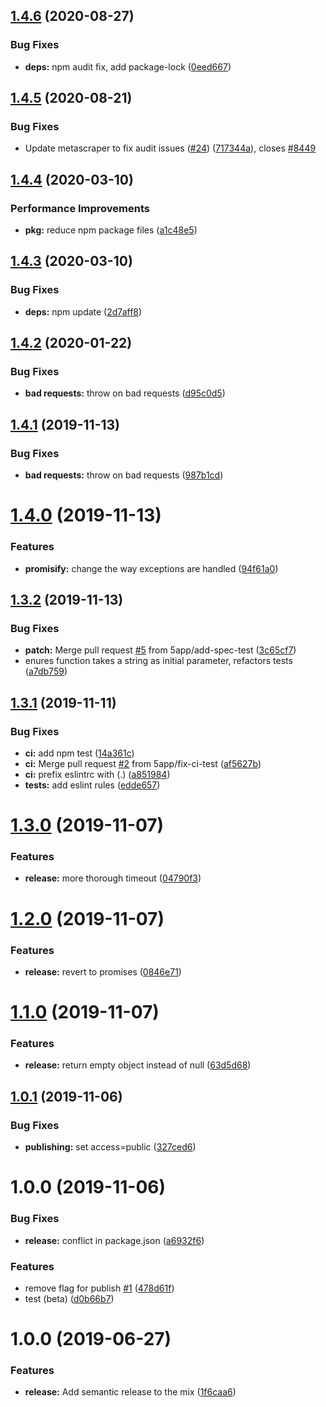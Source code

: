 ## [1.4.6](https://github.com/5app/opengraph-scraper/compare/v1.4.5...v1.4.6) (2020-08-27)


### Bug Fixes

* **deps:** npm audit fix, add package-lock ([0eed667](https://github.com/5app/opengraph-scraper/commit/0eed667de80908aa29876d1b178722a9dd81cd31))

## [1.4.5](https://github.com/5app/opengraph-scraper/compare/v1.4.4...v1.4.5) (2020-08-21)


### Bug Fixes

* Update metascraper to fix audit issues ([#24](https://github.com/5app/opengraph-scraper/issues/24)) ([717344a](https://github.com/5app/opengraph-scraper/commit/717344a8d0a6b802dc78299612910ae9ce48d602)), closes [#8449](https://github.com/5app/opengraph-scraper/issues/8449)

## [1.4.4](https://github.com/5app/opengraph-scraper/compare/v1.4.3...v1.4.4) (2020-03-10)


### Performance Improvements

* **pkg:** reduce npm package files ([a1c48e5](https://github.com/5app/opengraph-scraper/commit/a1c48e5f70286f0e5310012d174dc1889eaec881))

## [1.4.3](https://github.com/5app/opengraph-scraper/compare/v1.4.2...v1.4.3) (2020-03-10)


### Bug Fixes

* **deps:** npm update ([2d7aff8](https://github.com/5app/opengraph-scraper/commit/2d7aff839621d656af584c3ab0149268f2d48e25))

## [1.4.2](https://github.com/5app/opengraph-scraper/compare/v1.4.1...v1.4.2) (2020-01-22)


### Bug Fixes

* **bad requests:** throw on bad requests ([d95c0d5](https://github.com/5app/opengraph-scraper/commit/d95c0d5521a82e9ce420ff83629f27e8c140a00d))

## [1.4.1](https://github.com/5app/opengraph-scraper/compare/v1.4.0...v1.4.1) (2019-11-13)


### Bug Fixes

* **bad requests:** throw on bad requests ([987b1cd](https://github.com/5app/opengraph-scraper/commit/987b1cd68bf9cc09cbc8376e6438eeff652884b3))

# [1.4.0](https://github.com/5app/opengraph-scraper/compare/v1.3.2...v1.4.0) (2019-11-13)


### Features

* **promisify:** change the way exceptions are handled ([94f61a0](https://github.com/5app/opengraph-scraper/commit/94f61a0a36080daba53887fe72a8ad27c49dc731))

## [1.3.2](https://github.com/5app/opengraph-scraper/compare/v1.3.1...v1.3.2) (2019-11-13)


### Bug Fixes

* **patch:** Merge pull request [#5](https://github.com/5app/opengraph-scraper/issues/5) from 5app/add-spec-test ([3c65cf7](https://github.com/5app/opengraph-scraper/commit/3c65cf7d69d11275e62d32d4cf2354ddd5a54abd))
* enures function takes a string as initial parameter, refactors tests ([a7db759](https://github.com/5app/opengraph-scraper/commit/a7db75920df4f95752ed095b85b05642cb947f81))

## [1.3.1](https://github.com/5app/opengraph-scraper/compare/v1.3.0...v1.3.1) (2019-11-11)


### Bug Fixes

* **ci:** add npm test ([14a361c](https://github.com/5app/opengraph-scraper/commit/14a361c2db2a397847767372a2c48230f2524b1c))
* **ci:** Merge pull request [#2](https://github.com/5app/opengraph-scraper/issues/2) from 5app/fix-ci-test ([af5627b](https://github.com/5app/opengraph-scraper/commit/af5627b77619c4bd8cea3e7755b8df9bb0ef2126))
* **ci:** prefix eslintrc with (.) ([a851984](https://github.com/5app/opengraph-scraper/commit/a8519846136d2bd42ff7ec6c457749549aad84e9))
* **tests:** add eslint rules ([edde657](https://github.com/5app/opengraph-scraper/commit/edde657f62e33fcdd90982d5f312592ac3105d7c))

# [1.3.0](https://github.com/5app/opengraph-scraper/compare/v1.2.0...v1.3.0) (2019-11-07)


### Features

* **release:** more thorough timeout ([04790f3](https://github.com/5app/opengraph-scraper/commit/04790f3d954f66f00593a73c22a5912dede932a0))

# [1.2.0](https://github.com/5app/opengraph-scraper/compare/v1.1.0...v1.2.0) (2019-11-07)


### Features

* **release:** revert to promises ([0846e71](https://github.com/5app/opengraph-scraper/commit/0846e71a36db51be5b1e5d8e1c86499519cb1995))

# [1.1.0](https://github.com/5app/opengraph-scraper/compare/v1.0.1...v1.1.0) (2019-11-07)


### Features

* **release:** return empty object instead of null ([63d5d68](https://github.com/5app/opengraph-scraper/commit/63d5d684e1f304a0f024c8bb601fe398e662646c))

## [1.0.1](https://github.com/5app/opengraph-scraper/compare/v1.0.0...v1.0.1) (2019-11-06)


### Bug Fixes

* **publishing:** set access=public ([327ced6](https://github.com/5app/opengraph-scraper/commit/327ced684173c6513f65af4c909d5adc93b950b9))

# 1.0.0 (2019-11-06)


### Bug Fixes

* **release:** conflict in package.json ([a6932f6](https://github.com/5app/opengraph-scraper/commit/a6932f615ac6cafcab076da13081a3aff074dc5c))


### Features

* remove flag for publish [#1](https://github.com/5app/opengraph-scraper/issues/1) ([478d61f](https://github.com/5app/opengraph-scraper/commit/478d61f9cb0712cca661855bfd2375d7799a5b89))
* test (beta) ([d0b66b7](https://github.com/5app/opengraph-scraper/commit/d0b66b7ab914bba15d4c4d14363461666854839b))

# 1.0.0 (2019-06-27)


### Features

* **release:** Add semantic release to the mix ([1f6caa6](https://github.com/5app/js-template/commit/1f6caa6))
